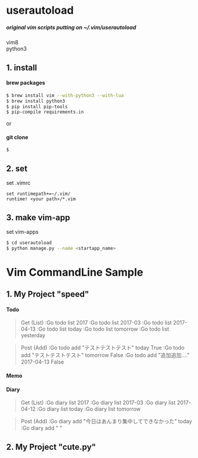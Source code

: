 # userautoload
##### original vim scripts putting on ~/.vim/userautoload

vim8  
python3  

## 1. install

#### brew packages
```bash
$ brew install vim --with-python3 --with-lua
$ brew install python3
$ pip install pip-tools
$ pip-compile requirements.in
```
or

#### git clone
```bash
$
```

## 2. set
set .vimrc
```
set runtimepath+=~/.vim/
runtime! <your path>/*.vim
```

## 3. make vim-app
set vim-apps
```bash
$ cd userautoload
$ python manage.py --name <startapp_name>
```

# Vim CommandLine Sample

## 1. My Project "speed"

#### Todo
> Get (List)
:Go todo list 2017
:Go todo list 2017-03
:Go todo list 2017-04-13
:Go todo list today
:Go todo list tomorrow
:Go todo list yesterday

> Post (Add)
:Go todo add "テストテストテスト" today True
:Go todo add "テストテストテスト" tomorrow False
:Go todo add "追加追加...." 2017-04-13 False


#### Memo


#### Diary

> Get (List)
:Go diary list 2017
:Go diary list 2017-03
:Go diary list 2017-04-12
:Go diary list today
:Go diary list tomorrow

> Post (Add)
:Go diary add "今日はあんまり集中してできなかった" today
:Go diary add " "


## 2. My Project "cute.py"
